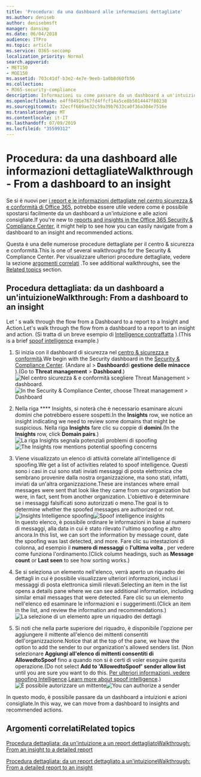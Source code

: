 ```yaml
---
title: 'Procedura: da una dashboard alle informazioni dettagliate'
ms.author: deniseb
author: denisebmsft
manager: dansimp
ms.date: 06/04/2018
audience: ITPro
ms.topic: article
ms.service: O365-seccomp
localization_priority: Normal
search.appverid:
- MET150
- MOE150
ms.assetid: 703c41df-b3e2-4e7e-9eeb-1a0b8d60fb56
ms.collection:
- M365-security-compliance
description: Informazioni su come passare da un dashboard a un'intuizione con azioni consigliate nel centro &amp; sicurezza e conformità.
ms.openlocfilehash: e4ff0491e767fd4ffcf14a5ce8b5014447f80238
ms.sourcegitcommit: 32ecff689ae32c59a39b7633ca0f36a304e7516e
ms.translationtype: MT
ms.contentlocale: it-IT
ms.lasthandoff: 07/09/2019
ms.locfileid: "35599312"
---
```

# <a name="walkthrough---from-a-dashboard-to-an-insight"></a><span data-ttu-id="e1d7f-103">Procedura: da una dashboard alle informazioni dettagliate</span><span class="sxs-lookup"><span data-stu-id="e1d7f-103">Walkthrough - From a dashboard to an insight</span></span>

<span data-ttu-id="e1d7f-104">Se si è nuovi per [i report e le informazioni dettagliate nel centro sicurezza &amp; e conformità di Office 365](reports-and-insights-in-security-and-compliance.md), potrebbe essere utile vedere come è possibile spostarsi facilmente da un dashboard a un'intuizione e alle azioni consigliate.</span><span class="sxs-lookup"><span data-stu-id="e1d7f-104">If you're new to [reports and insights in the Office 365 Security &amp; Compliance Center](reports-and-insights-in-security-and-compliance.md), it might help to see how you can easily navigate from a dashboard to an insight and recommended actions.</span></span> 
  
<span data-ttu-id="e1d7f-105">Questa è una delle numerose procedure dettagliate per il centro &amp; sicurezza e conformità.</span><span class="sxs-lookup"><span data-stu-id="e1d7f-105">This is one of several walkthroughs for the Security &amp; Compliance Center.</span></span> <span data-ttu-id="e1d7f-106">Per visualizzare ulteriori procedure dettagliate, vedere la sezione [argomenti correlati](#related-topics) .</span><span class="sxs-lookup"><span data-stu-id="e1d7f-106">To see additional walkthroughs, see the [Related topics](#related-topics) section.</span></span> 
  
## <a name="walkthrough-from-a-dashboard-to-an-insight"></a><span data-ttu-id="e1d7f-107">Procedura dettagliata: da un dashboard a un'intuizione</span><span class="sxs-lookup"><span data-stu-id="e1d7f-107">Walkthrough: From a dashboard to an insight</span></span>

<span data-ttu-id="e1d7f-108">Let ' s walk through the flow from a Dashboard to a report to a Insight and Action.</span><span class="sxs-lookup"><span data-stu-id="e1d7f-108">Let's walk through the flow from a dashboard to a report to an insight and action.</span></span> <span data-ttu-id="e1d7f-109">(Si tratta di un breve esempio di [Intelligence contraffatta](learn-about-spoof-intelligence.md) ).</span><span class="sxs-lookup"><span data-stu-id="e1d7f-109">(This is a brief [spoof intelligence](learn-about-spoof-intelligence.md) example.)</span></span> 
  
1. <span data-ttu-id="e1d7f-110">Si inizia con il dashboard di sicurezza nel [centro &amp; sicurezza e conformità](https://protection.office.com).</span><span class="sxs-lookup"><span data-stu-id="e1d7f-110">We begin with the Security dashboard in the [Security &amp; Compliance Center](https://protection.office.com).</span></span> <span data-ttu-id="e1d7f-111">(Andare al \> **Dashboard**di **gestione delle minacce** ).</span><span class="sxs-lookup"><span data-stu-id="e1d7f-111">(Go to **Threat management** \> **Dashboard**.)</span></span><br><span data-ttu-id="e1d7f-112">![Nel centro sicurezza &amp; e conformità scegliere Threat Management \> dashboard.](media/05a38660-eb13-4960-a266-11809c453d95.png)</span><span class="sxs-lookup"><span data-stu-id="e1d7f-112">![In the Security &amp; Compliance Center, choose Threat management \> Dashboard](media/05a38660-eb13-4960-a266-11809c453d95.png)</span></span><br>
  
2. <span data-ttu-id="e1d7f-113">Nella riga \*\*\*\* Insights, si noterà che è necessario esaminare alcuni domini che potrebbero essere sospetti.</span><span class="sxs-lookup"><span data-stu-id="e1d7f-113">In the **Insights** row, we notice an insight indicating we need to review some domains that might be suspicious.</span></span> <span data-ttu-id="e1d7f-114">Nella riga **Insights** fare clic su coppie di **domini**.</span><span class="sxs-lookup"><span data-stu-id="e1d7f-114">(In the **Insights** row, click **Domain pairs**.)</span></span><br><span data-ttu-id="e1d7f-115">![La riga Insights segnala potenziali problemi di spoofing](media/dd1d0cb3-3201-45d7-b41d-18a0944fe85d.png)</span><span class="sxs-lookup"><span data-stu-id="e1d7f-115">![The Insights row mentions potential spoofing concerns](media/dd1d0cb3-3201-45d7-b41d-18a0944fe85d.png)</span></span><br>
  
3. <span data-ttu-id="e1d7f-116">Viene visualizzato un elenco di attività correlate all'intelligence di spoofing.</span><span class="sxs-lookup"><span data-stu-id="e1d7f-116">We get a list of activities related to spoof intelligence.</span></span> <span data-ttu-id="e1d7f-117">Questi sono i casi in cui sono stati inviati messaggi di posta elettronica che sembrano provenire dalla nostra organizzazione, ma sono stati, infatti, inviati da un'altra organizzazione.</span><span class="sxs-lookup"><span data-stu-id="e1d7f-117">These are instances where email messages were sent that look like they came from our organization but were, in fact, sent from another organization.</span></span> <span data-ttu-id="e1d7f-118">L'obiettivo è determinare se i messaggi falsificati sono autorizzati o meno.</span><span class="sxs-lookup"><span data-stu-id="e1d7f-118">The goal is to determine whether the spoofed messages are authorized or not.</span></span><br><span data-ttu-id="e1d7f-119">![Insights Intelligence spoofing](media/a2e2b4fd-0c1e-499f-8401-cf3089da82fa.png)</span><span class="sxs-lookup"><span data-stu-id="e1d7f-119">![Spoof intelligence insights](media/a2e2b4fd-0c1e-499f-8401-cf3089da82fa.png)</span></span><br><span data-ttu-id="e1d7f-120">In questo elenco, è possibile ordinare le informazioni in base al numero di messaggi, alla data in cui è stato rilevato l'ultimo spoofing e altro ancora.</span><span class="sxs-lookup"><span data-stu-id="e1d7f-120">In this list, we can sort the information by message count, date the spoofing was last detected, and more.</span></span> <span data-ttu-id="e1d7f-121">Fare clic su intestazioni di colonna, ad esempio il **numero di messaggi** o **l'ultima volta** , per vedere come funziona l'ordinamento.</span><span class="sxs-lookup"><span data-stu-id="e1d7f-121">(Click column headings, such as **Message count** or **Last seen** to see how sorting works.)</span></span> 
    
4. <span data-ttu-id="e1d7f-122">Se si seleziona un elemento nell'elenco, verrà aperto un riquadro dei dettagli in cui è possibile visualizzare ulteriori informazioni, inclusi i messaggi di posta elettronica simili rilevati.</span><span class="sxs-lookup"><span data-stu-id="e1d7f-122">Selecting an item in the list opens a details pane where we can see additional information, including similar email messages that were detected.</span></span> <span data-ttu-id="e1d7f-123">Fare clic su un elemento nell'elenco ed esaminare le informazioni e i suggerimenti.</span><span class="sxs-lookup"><span data-stu-id="e1d7f-123">(Click an item in the list, and review the information and recommendations.)</span></span><br>![La selezione di un elemento apre un riquadro dei dettagli](media/7ad1faa5-6ca2-474e-a609-eb275e0a8e59.png)<br>
  
5. <span data-ttu-id="e1d7f-125">Si noti che nella parte superiore del riquadro, è disponibile l'opzione per aggiungere il mittente all'elenco dei mittenti consentiti dell'organizzazione.</span><span class="sxs-lookup"><span data-stu-id="e1d7f-125">Notice that at the top of the pane, we have the option to add the sender to our organization's allowed senders list.</span></span> <span data-ttu-id="e1d7f-126">(Non selezionare **Aggiungi all'elenco di mittenti consentiti di AllowedtoSpoof** fino a quando non si è certi di voler eseguire questa operazione.</span><span class="sxs-lookup"><span data-stu-id="e1d7f-126">(Do not select **Add to 'AllowedtoSpoof' sender allow list** until you are sure you want to do this.</span></span> <span data-ttu-id="e1d7f-127">[Per ulteriori informazioni, vedere spoofing Intelligence](learn-about-spoof-intelligence.md).</span><span class="sxs-lookup"><span data-stu-id="e1d7f-127">[Learn more about spoof intelligence](learn-about-spoof-intelligence.md).)</span></span><br><span data-ttu-id="e1d7f-128">![È possibile autorizzare un mittente](media/caf0c20a-6047-486d-8060-5a229a3de49f.png)</span><span class="sxs-lookup"><span data-stu-id="e1d7f-128">![You can authorize a sender](media/caf0c20a-6047-486d-8060-5a229a3de49f.png)</span></span>
  
<span data-ttu-id="e1d7f-129">In questo modo, è possibile passare da un dashboard a intuizioni e azioni consigliate.</span><span class="sxs-lookup"><span data-stu-id="e1d7f-129">In this way, we can move from a dashboard to insights and recommended actions.</span></span>
  
## <a name="related-topics"></a><span data-ttu-id="e1d7f-130">Argomenti correlati</span><span class="sxs-lookup"><span data-stu-id="e1d7f-130">Related topics</span></span>

[<span data-ttu-id="e1d7f-131">Procedura dettagliata: da un'intuizione a un report dettagliato</span><span class="sxs-lookup"><span data-stu-id="e1d7f-131">Walkthrough: From an insight to a detailed report</span></span>](from-an-insight-to-a-detailed-report.md)
  
[<span data-ttu-id="e1d7f-132">Procedura dettagliata: da un report dettagliato a un'intuizione</span><span class="sxs-lookup"><span data-stu-id="e1d7f-132">Walkthrough: From a detailed report to an insight</span></span>](from-a-detailed-report-to-an-insight.md)
  

